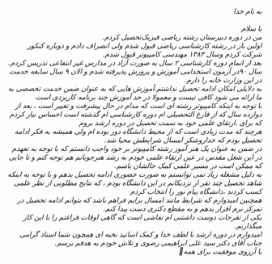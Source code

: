 <I DOCTYPE html>
<html dir="rtl" lang="fa">
<head>
<meta chaset="utf-8">
<title>صفحه‌ی فارسی راست چین میباشد</title>
</head>
<body>
به نام خدا
<br>
<br>
با سلام
<br>
من در دوره دبیرستان رشته ریاضی فیزیک‌تحصیل کردم.
<br>
اولین بار در رشته کارشناسی ریاضی قبول شدم ولی انصراف دادم و دوباره کنکور شرکت کردم وسال ۱۳۸۳ مهندسی کامپیوتر قبول شدم.
<br>
بعد از اتمام دوره کارشناسی ۲ سال به صورت آزاد در مدارس غیر انتفاعی تدریس کردم.
<br>
سال ۹۰در آزمون استخدامی آموزش و پرورش پذیرفته شدم و الان ۹ سال سابقه خدمت در این وزارت خانه را دارم.
<br>
به دلایلی امکان ادامه تحصیل نداشتم.آموزش هایی که به عنوان ضمن خدمت تخصصی به ما ارائه می شود کافی نیست و معمولا در حد آموزش چند برنامه کاربردی است 
<br>
با توجه به اینکه کامپیوتر رشته ای است که مدام در حال پیشرفت  و تغییر است ، بعد از دوازده سال  که از فارغ التحصیلی ام دوره کارشناسی ام گذشته است احساس نیاز کردم که برای .ارتقای علمی خود به سمت تحصیل در دوره ارشد بروم 
<br>
هرچند که مدت زیادی است که از محیط دانشگاه دور بوده ام ولی همیشه به فکر ادامه تحصیل بودم که خداروشکر امسال شرایطش محیا شد.
<br>
 در ضمن به عنوان یک هنر آموز رشته  کامپیوتر بر خود واجب دانستم که با توجه به تعهدم در این شغل مقدس در عین ارتقاء علمی خودم به رشد هنرجویانم هم توجه کنم و تا جایی که ممکن است در مسیر علمی کمک حالشان باشم.
<br>
به دلیل مشغله زیاد نمی توانستم به صورت حضوری ادامه تحصیل بدهم و با توجه به اینکه شاهد تحصیل چند نفر از نزدیکانم در این دانشگاه بودم ، که نتایج مطلوبی از نظر علمی کسب کردند ،دانشگاه پیام نور را انتخاب کردم
 <br>
  همچنین امیدوارم که شرایط مانند امسال برایم فراهم باشد که بتوانم ادامه تحصیل در تمرکز نرم افزار بدهم و به مقطع دکتری دست پیدا کنم.
 <br>
  یکی از تفرحات دوست داشتنی ام نقاشی است که گاهی اوقات فراغتم را با این کار میگذارنم.
 <br>
  امیدوارم در دوره ارشد با لطف خدا و کمک اساتید نخبه ای همچون شما استاد گرامی جناب آقای
 دکتر سید علی ابراهیمی رضوی  و تلاش خودم به هدفم برسم. 
  <br>
با آرزوی موفقیت برای همه💐
</body>
</html>
